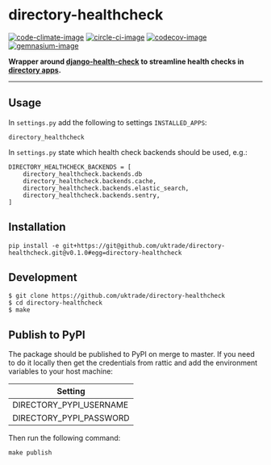 # directory-healthcheck

[![code-climate-image]][code-climate]
[![circle-ci-image]][circle-ci]
[![codecov-image]][codecov]
[![gemnasium-image]][gemnasium]

**Wrapper around [django-health-check](https://github.com/KristianOellegaard/django-health-check) to streamline health checks in [directory apps](https://github.com/uktrade/?utf8=%E2%9C%93&q=directory&type=&language=).**

---

## Usage
In `settings.py` add the following to settings `INSTALLED_APPS`:

`directory_healthcheck`

In `settings.py` state which health check backends should be used, e.g.:

```
DIRECTORY_HEALTHCHECK_BACKENDS = [
    directory_healthcheck.backends.db
    directory_healthcheck.backends.cache,
    directory_healthcheck.backends.elastic_search,
    directory_healthcheck.backends.sentry,
]
```

## Installation

```shell
pip install -e git+https://git@github.com/uktrade/directory-healthcheck.git@v0.1.0#egg=directory-healthcheck
```

## Development

    $ git clone https://github.com/uktrade/directory-healthcheck
    $ cd directory-healthcheck
    $ make

## Publish to PyPI

The package should be published to PyPI on merge to master. If you need to do it locally then get the credentials from rattic and add the environment variables to your host machine:

| Setting                     |
| --------------------------- |
| DIRECTORY_PYPI_USERNAME     |
| DIRECTORY_PYPI_PASSWORD     |


Then run the following command:

    make publish


[code-climate-image]: https://codeclimate.com/github/uktrade/directory-healthcheck/badges/issue_count.svg
[code-climate]: https://codeclimate.com/github/uktrade/directory-healthcheck

[circle-ci-image]: https://circleci.com/gh/uktrade/directory-healthcheck/tree/master.svg?style=svg
[circle-ci]: https://circleci.com/gh/uktrade/directory-healthcheck/tree/master

[codecov-image]: https://codecov.io/gh/uktrade/directory-healthcheck/branch/master/graph/badge.svg
[codecov]: https://codecov.io/gh/uktrade/directory-healthcheck

[gemnasium-image]: https://gemnasium.com/badges/github.com/uktrade/directory-healthcheck.svg
[gemnasium]: https://gemnasium.com/github.com/uktrade/directory-healthcheck
